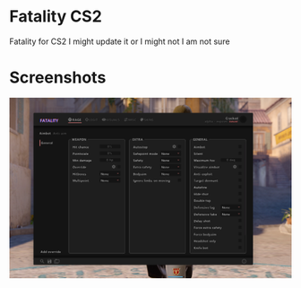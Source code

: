 # Fatality CS2
 Fatality for CS2 
 I might update it or I might not I am not sure
 
# Screenshots
![](/framework.png)
